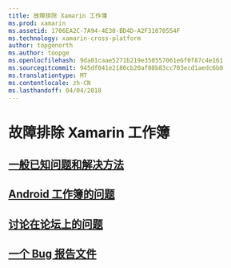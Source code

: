 ```yaml
---
title: 故障排除 Xamarin 工作簿
ms.prod: xamarin
ms.assetid: 1706EA2C-7A94-4E30-BD4D-A2F31070554F
ms.technology: xamarin-cross-platform
author: topgenorth
ms.author: toopge
ms.openlocfilehash: 9da01caae5271b219e350557061e6f0f87c4e161
ms.sourcegitcommit: 945df041e2180cb20af08b83cc703ecd1aedc6b0
ms.translationtype: MT
ms.contentlocale: zh-CN
ms.lasthandoff: 04/04/2018
---
```

# <a name="troubleshooting-xamarin-workbooks"></a>故障排除 Xamarin 工作簿

## <a name="general-known-issues--workaroundsgeneralmd"></a>[一般已知问题和解决方法](general.md)

## <a name="issues-with-android-workbooksandroidmd"></a>[Android 工作簿的问题](android.md)

## <a name="discuss-issues-on-the-forumsforums"></a>[讨论在论坛上的问题][forums]

## <a name="file-a-bug-reporttoolsworkbooksinstallmdreporting-bugs"></a>[一个 Bug 报告文件](~/tools/workbooks/install.md#reporting-bugs)

[forums]: https://forums.xamarin.com/categories/inspector